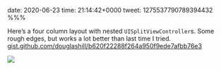 date: 2020-06-23
time: 21:14:42+0000
tweet: 1275537790789394432
%%%

Here’s a four column layout with nested `UISplitViewController`s. Some rough edges, but works a lot better than last time I tried. [gist.github.com/douglashill/b620f22288f264a950f9ede7afbb76e3](https://gist.github.com/douglashill/b620f22288f264a950f9ede7afbb76e3)

![](EbOe2zxXkAcx9s4.jpg)
